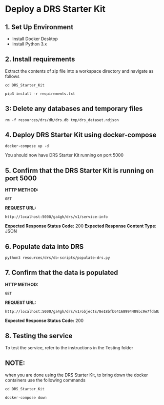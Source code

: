 # Deploy a DRS Starter Kit

## 1. Set Up Environment
- Install Docker Desktop
- Install Python 3.x

## 2. Install requirements
  Extract the contents of zip file into a workspace directory and navigate as follows
  ```
cd DRS_Starter_Kit
```
```
pip3 install -r requirements.txt
```

## 3: Delete any databases and temporary files
```
rm -f resources/drs/db/drs.db tmp/drs_dataset.ndjson
```

## 4. Deploy DRS Starter Kit using docker-compose
```
docker-compose up -d
```
You should now have DRS Starter Kit running on port 5000


## 5. Confirm that the DRS Starter Kit is running on port 5000 
**HTTP METHOD:**
```
GET
```
**REQUEST URL:**
```
http://localhost:5000/ga4gh/drs/v1/service-info
```
**Expected Response Status Code:** 200
  **Expected Response Content Type:** JSON

## 6. Populate data into DRS
```
python3 resources/drs/db-scripts/populate-drs.py
```

## 7. Confirm that the data is populated
**HTTP METHOD:**
```
GET
```
**REQUEST URL:**
```
http://localhost:5000/ga4gh/drs/v1/objects/8e18bfb64168994489bc9e7fda0acd4f
```
**Expected Response Status Code:** 200
  
## 8. Testing the service  
To test the service, refer to the instructions in the Testing folder  
## NOTE: 
when you are done using the DRS Starter Kit, to bring down the docker containers use the following commands
```
cd DRS_Starter_Kit
```
```
docker-compose down
```
